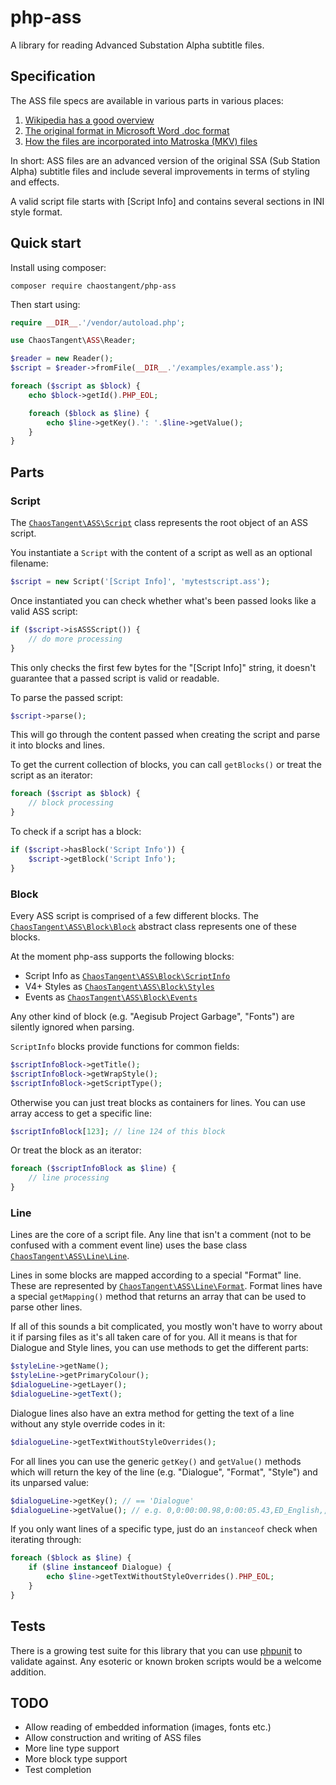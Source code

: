 # php-ass

A library for reading Advanced Substation Alpha subtitle files.

## Specification

The ASS file specs are available in various parts in various places:

1. [Wikipedia has a good overview](https://en.wikipedia.org/wiki/SubStation_Alpha#Advanced_SubStation_Alpha)
2. [The original format in Microsoft Word .doc format](http://www.perlfu.co.uk/projects/asa/ass-specs.doc)
3. [How the files are incorporated into Matroska (MKV) files](http://www.matroska.org/technical/specs/subtitles/ssa.html)

In short: ASS files are an advanced version of the original SSA (Sub Station Alpha) subtitle files and include several improvements in terms of styling and effects.

A valid script file starts with [Script Info] and contains several sections in INI style format.

## Quick start

Install using composer:

```shell
composer require chaostangent/php-ass
```

Then start using:

```php
require __DIR__.'/vendor/autoload.php';

use ChaosTangent\ASS\Reader;

$reader = new Reader();
$script = $reader->fromFile(__DIR__.'/examples/example.ass');

foreach ($script as $block) {
    echo $block->getId().PHP_EOL;

    foreach ($block as $line) {
        echo $line->getKey().': '.$line->getValue();
    }
}
```

## Parts

### Script

The [`ChaosTangent\ASS\Script`](src/ChaosTangent/ASS/Script.php) class represents the root object of an ASS script.

You instantiate a `Script` with the content of a script as well as an optional filename:

```php
$script = new Script('[Script Info]', 'mytestscript.ass');
```

Once instantiated you can check whether what's been passed looks like a valid ASS script:

```php
if ($script->isASSScript()) {
    // do more processing
}
```

This only checks the first few bytes for the "[Script Info]" string, it doesn't guarantee that a passed script is valid or readable.

To parse the passed script:

```php
$script->parse();
```

This will go through the content passed when creating the script and parse it into blocks and lines.

To get the current collection of blocks, you can call `getBlocks()` or treat the script as an iterator:

```php
foreach ($script as $block) {
    // block processing
}
```

To check if a script has a block:

```php
if ($script->hasBlock('Script Info')) {
    $script->getBlock('Script Info');
}
```

### Block

Every ASS script is comprised of a few different blocks. The [`ChaosTangent\ASS\Block\Block`](src/ChaosTangent/ASS/Block/Block.php) abstract class represents one of these blocks.

At the moment php-ass supports the following blocks:

* Script Info as [`ChaosTangent\ASS\Block\ScriptInfo`](src/ChaosTangent/ASS/Block/ScriptInfo.php)
* V4+ Styles as [`ChaosTangent\ASS\Block\Styles`](src/ChaosTangent/ASS/Block/Styles.php)
* Events as [`ChaosTangent\ASS\Block\Events`](src/ChaosTangent/ASS/Block/Events.php)

Any other kind of block (e.g. "Aegisub Project Garbage", "Fonts") are silently ignored when parsing.

`ScriptInfo` blocks provide functions for common fields:

```php
$scriptInfoBlock->getTitle();
$scriptInfoBlock->getWrapStyle();
$scriptInfoBlock->getScriptType();
```

Otherwise you can just treat blocks as containers for lines. You can use array access to get a specific line:

```php
$scriptInfoBlock[123]; // line 124 of this block
```

Or treat the block as an iterator:

```php
foreach ($scriptInfoBlock as $line) {
    // line processing
}
```

### Line

Lines are the core of a script file. Any line that isn't a comment (not to be confused with a comment event line) uses the base class [`ChaosTangent\ASS\Line\Line`](src/ChaosTangent/ASS/Line/Line.php).

Lines in some blocks are mapped according to a special "Format" line. These are represented by [`ChaosTangent\ASS\Line\Format`](src/ChaosTangent/ASS/Line/Format.php). Format lines have a special `getMapping()` method that returns an array that can be used to parse other lines.

If all of this sounds a bit complicated, you mostly won't have to worry about it if parsing files as it's all taken care of for you. All it means is that for Dialogue and Style lines, you can use methods to get the different parts:

```php
$styleLine->getName();
$styleLine->getPrimaryColour();
$dialogueLine->getLayer();
$dialogueLine->getText();
```

Dialogue lines also have an extra method for getting the text of a line without any style override codes in it:

```php
$dialogueLine->getTextWithoutStyleOverrides();
```

For all lines you can use the generic `getKey()` and `getValue()` methods which will return the key of the line (e.g. "Dialogue", "Format", "Style") and its unparsed value:

```php
$dialogueLine->getKey(); // == 'Dialogue'
$dialogueLine->getValue(); // e.g. 0,0:00:00.98,0:00:05.43,ED_English,,0,0,0,,{\fad(100,200)\blur5\c&H000010&\3c&H80A0C0&}My destiny,
```

If you only want lines of a specific type, just do an `instanceof` check when iterating through:

```php
foreach ($block as $line) {
    if ($line instanceof Dialogue) {
        echo $line->getTextWithoutStyleOverrides().PHP_EOL;
    }
}
```

## Tests

There is a growing test suite for this library that you can use [phpunit](http://phpunit.de) to validate against. Any esoteric or known broken scripts would be a welcome addition.

## TODO

* Allow reading of embedded information (images, fonts etc.)
* Allow construction and writing of ASS files
* More line type support
* More block type support
* Test completion
